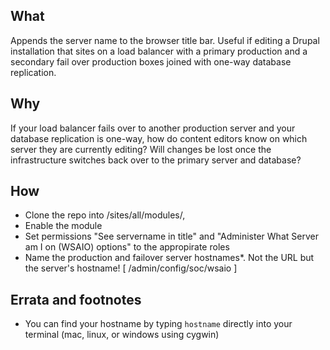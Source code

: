 What
----
Appends the server name to the browser title bar. Useful if editing a Drupal installation that sites on a load balancer with a primary production and a secondary fail over production boxes joined with one-way database replication.

Why
----
If your load balancer fails over to another production server and your database replication is one-way, how do content editors know on which server they are currently editing? Will changes be lost once the infrastructure switches back over to the primary server and database? 

How
----
- Clone the repo into /sites/all/modules/, 
- Enable the module
- Set permissions "See servername in title" and "Administer What Server am I on (WSAIO) options" to the appropirate roles
- Name the production and failover server hostnames*. Not the URL but the server's hostname! [ /admin/config/soc/wsaio ] 



Errata and footnotes
------
* You can find your hostname by typing `hostname` directly into your terminal (mac, linux, or windows using cygwin)


